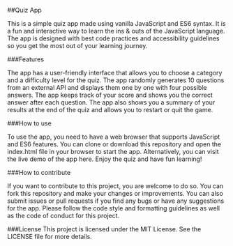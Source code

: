 ##Quiz App

This is a simple quiz app made using vanilla JavaScript and ES6 syntax. It is a fun and interactive way to learn the ins & outs of the JavaScript language. The app is designed with best code practices and accessibility guidelines so you get the most out of your learning journey.

###Features

The app has a user-friendly interface that allows you to choose a category and a difficulty level for the quiz.
The app randomly generates 10 questions from an external API and displays them one by one with four possible answers.
The app keeps track of your score and shows you the correct answer after each question.
The app also shows you a summary of your results at the end of the quiz and allows you to restart or quit the game. 

###How to use

To use the app, you need to have a web browser that supports JavaScript and ES6 features.
You can clone or download this repository and open the index.html file in your browser to start the app.
Alternatively, you can visit the live demo of the app here.
Enjoy the quiz and have fun learning!

###How to contribute

If you want to contribute to this project, you are welcome to do so. You can fork this repository and make your changes or improvements.
You can also submit issues or pull requests if you find any bugs or have any suggestions for the app.
Please follow the code style and formatting guidelines as well as the code of conduct for this project.

###License
This project is licensed under the MIT License. See the LICENSE file for more details.

